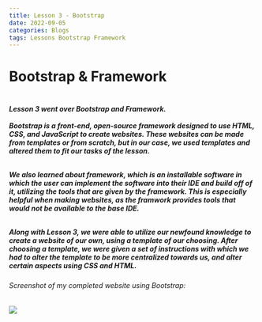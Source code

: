 ```yaml
---
title: Lesson 3 - Bootstrap
date: 2022-09-05
categories: Blogs
tags: Lessons Bootstrap Framework
---
```


<h1> Bootstrap & Framework <h1>

<h5>Lesson 3 went over Bootstrap and Framework. <br><br>
Bootstrap is a front-end, open-source framework designed to use HTML, CSS, and JavaScript to create websites. These websites can be made from templates or from scratch, but in our case, we used templates and altered them to fit our tasks of the lesson. <br><br>

We also learned about framework, which is an installable software in which the user can implement the software into their IDE and build off of it, utilizing the tools that are given by the framework. This is especially helpful when making websites, as the framwork provides tools that would not be available to the base IDE. <br><br>

Along with Lesson 3, we were able to utilize our newfound knowledge to create a website of our own, using a template of our choosing. After choosing a template, we were given a set of instructions with which we had to alter the template to be more centralized towards us, and alter certain aspects using CSS and HTML.<h5>
<h6>Screenshot of my completed website using Bootstrap:<h6>
<img src="../../!pictures/Lesson-2-Bootstrap.png"/>